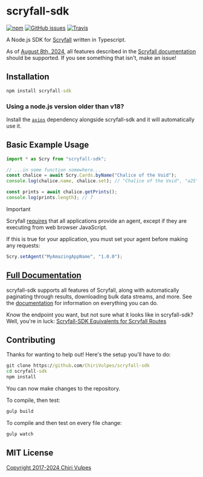 # scryfall-sdk
[![npm](https://img.shields.io/npm/v/scryfall-sdk.svg?style=flat-square)](https://www.npmjs.com/package/scryfall-sdk)
[![GitHub issues](https://img.shields.io/github/issues/ChiriVulpes/scryfall-sdk.svg?style=flat-square)](https://github.com/ChiriVulpes/scryfall-sdk)
[![Travis](https://img.shields.io/travis/com/ChiriVulpes/scryfall-sdk/master.svg?style=flat-square)](https://travis-ci.com/ChiriVulpes/scryfall-sdk)

A Node.js SDK for [Scryfall](https://scryfall.com/docs/api) written in Typescript.

As of [August 8th, 2024](./CHANGELOG.md), all features described in the [Scryfall documentation](https://scryfall.com/docs/api) should be supported. If you see something that isn't, make an issue!


## Installation

```bat
npm install scryfall-sdk
```

### Using a node.js version older than v18?
Install the [`axios`](https://www.npmjs.com/package/axios) dependency alongside scryfall-sdk and it will automatically use it.


## Basic Example Usage
```ts
import * as Scry from "scryfall-sdk";

// ...in some function somewhere...
const chalice = await Scry.Cards.byName("Chalice of the Void");
console.log(chalice.name, chalice.set); // "Chalice of the Void", "a25"

const prints = await chalice.getPrints();
console.log(prints.length); // 7
```

> [!IMPORTANT]  
> Scryfall [requires](https://scryfall.com/docs/api#required-headers) that all applications provide an agent, except if they are executing from web browser JavaScript.
>
> If this is true for your application, you must set your agent before making any requests:
> ```ts
> Scry.setAgent("MyAmazingAppName", "1.0.0");
> ```

## [Full Documentation](./DOCUMENTATION.md)
scryfall-sdk supports all features of Scryfall, along with automatically paginating through results, downloading bulk data streams, and more. See the [documentation](./DOCUMENTATION.md) for information on everything you can do.

Know the endpoint you want, but not sure what it looks like in scryfall-sdk? Well, you're in luck: [Scryfall-SDK Equivalents for Scryfall Routes](./ROUTES.md)


## Contributing

Thanks for wanting to help out! Here's the setup you'll have to do:
```bat
git clone https://github.com/ChiriVulpes/scryfall-sdk
cd scryfall-sdk
npm install
```
You can now make changes to the repository. 

To compile, then test:
```bat
gulp build
```
To compile and then test on every file change:
```bat
gulp watch
```


## MIT License

[Copyright 2017-2024 Chiri Vulpes](./LICENSE)
